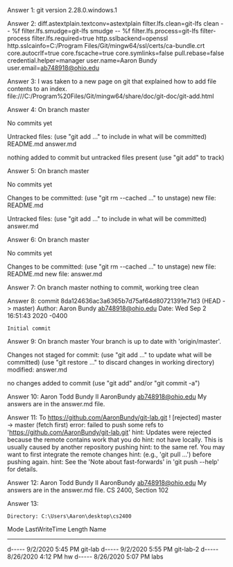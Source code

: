 Answer 1: git version 2.28.0.windows.1

Answer 2: 
diff.astextplain.textconv=astextplain
filter.lfs.clean=git-lfs clean -- %f
filter.lfs.smudge=git-lfs smudge -- %f
filter.lfs.process=git-lfs filter-process
filter.lfs.required=true
http.sslbackend=openssl
http.sslcainfo=C:/Program Files/Git/mingw64/ssl/certs/ca-bundle.crt
core.autocrlf=true
core.fscache=true
core.symlinks=false
pull.rebase=false
credential.helper=manager
user.name=Aaron Bundy
user.email=ab748918@ohio.edu

Answer 3: I was taken to a new page on git that explained how to add file contents to an index. file:///C:/Program%20Files/Git/mingw64/share/doc/git-doc/git-add.html

Answer 4: 
On branch master

No commits yet

Untracked files:
  (use "git add <file>..." to include in what will be committed)
        README.md
        answer.md

nothing added to commit but untracked files present (use "git add" to track)

Answer 5:
On branch master

No commits yet

Changes to be committed:
  (use "git rm --cached <file>..." to unstage)
        new file:   README.md

Untracked files:
  (use "git add <file>..." to include in what will be committed)
        answer.md

Answer 6:
On branch master

No commits yet

Changes to be committed:
  (use "git rm --cached <file>..." to unstage)
        new file:   README.md
        new file:   answer.md

Answer 7:
On branch master
nothing to commit, working tree clean

Answer 8:
commit 8da124636ac3a6365b7d75af64d80721391e71d3 (HEAD -> master)
Author: Aaron Bundy <ab748918@ohio.edu>
Date:   Wed Sep 2 16:51:43 2020 -0400

    Initial commit

Answer 9:
On branch master
Your branch is up to date with 'origin/master'.

Changes not staged for commit:
  (use "git add <file>..." to update what will be committed)
  (use "git restore <file>..." to discard changes in working directory)
        modified:   answer.md

no changes added to commit (use "git add" and/or "git commit -a")

Answer 10:
Aaron Todd Bundy II
AaronBundy
ab748918@ohio.edu
My answers are in the answer.md file.

Answer 11:
To https://github.com/AaronBundy/git-lab.git
 ! [rejected]        master -> master (fetch first)
error: failed to push some refs to 'https://github.com/AaronBundy/git-lab.git'
hint: Updates were rejected because the remote contains work that you do
hint: not have locally. This is usually caused by another repository pushing
hint: to the same ref. You may want to first integrate the remote changes
hint: (e.g., 'git pull ...') before pushing again.
hint: See the 'Note about fast-forwards' in 'git push --help' for details.

Answer 12:
Aaron Todd Bundy II
AaronBundy
ab748918@ohio.edu
My answers are in the answer.md file.
CS 2400, Section 102 

Answer 13:


    Directory: C:\Users\Aaron\desktop\cs2400


Mode                LastWriteTime         Length Name
----                -------------         ------ ----
d-----         9/2/2020   5:45 PM                git-lab
d-----         9/2/2020   5:55 PM                git-lab-2
d-----        8/26/2020   4:12 PM                hw
d-----        8/26/2020   5:07 PM                labs

